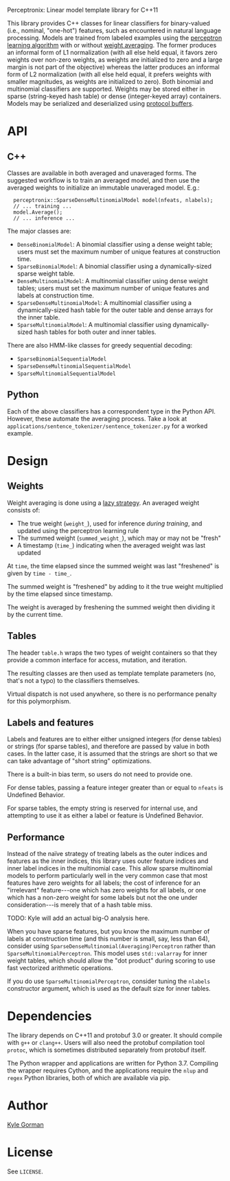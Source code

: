 Perceptronix: Linear model template library for C++11

This library provides C++ classes for linear classifiers for
binary-valued (i.e., nominal, "one-hot") features, such as encountered
in natural language processing. Models are trained from labeled examples
using the [perceptron learning
algorithm](https://en.wikipedia.org/wiki/Perceptron#Learning_algorithm)
with or without [weight
averaging](http://cseweb.ucsd.edu/~yfreund/papers/LargeMarginsUsingPerceptron.pdf).
The former produces an informal form of L1 normalization (with all else
held equal, it favors zero weights over non-zero weights, as weights are
initialized to zero and a large margin is not part of the objective)
whereas the latter produces an informal form of L2 normalization (with
all else held equal, it prefers weights with smaller magnitudes, as
weights are initialized to zero). Both binomial and multinomial
classifiers are supported. Weights may be stored either in sparse
(string-keyed hash table) or dense (integer-keyed array) containers.
Models may be serialized and deserialized using [protocol
buffers](https://github.com/google/protobuf).

API
===

C++
---

Classes are available in both averaged and unaveraged forms. The
suggested workflow is to train an averaged model, and then use the
averaged weights to initialize an immutable unaveraged model. E.g.:

      perceptronix::SparseDenseMultinomialModel model(nfeats, nlabels);
      // ... training ...
      model.Average();
      // ... inference ...

The major classes are:

-   `DenseBinomialModel`: A binomial classifier using a dense weight
    table; users must set the maximum number of unique features at
    construction time.
-   `SparseBinomialModel`: A binomial classifier using a
    dynamically-sized sparse weight table.
-   `DenseMultinomialModel`: A multinomial classifier using dense weight
    tables; users must set the maximum number of unique features and
    labels at construction time.
-   `SparseDenseMultinomialModel`: A multinomial classifier using a
    dynamically-sized hash table for the outer table and dense arrays
    for the inner table.
-   `SparseMultinomialModel`: A multinomial classifier using
    dynamically-sized hash tables for both outer and inner tables.

There are also HMM-like classes for greedy sequential decoding:

-   `SparseBinomialSequentialModel`
-   `SparseDenseMultinomialSequentialModel`
-   `SparseMultinomialSequentialModel`

Python
------

Each of the above classifiers has a correspondent type in the Python
API. However, these automate the averaging process. Take a look at
`applications/sentence_tokenizer/sentence_tokenizer.py` for a worked
example.

Design
======

Weights
-------

Weight averaging is done using a [lazy
strategy](https://explosion.ai/blog/part-of-speech-pos-tagger-in-python#averaging-the-weights).
An averaged weight consists of:

-   The true weight (`weight_`), used for inference *during training*,
    and updated using the perceptron learning rule
-   The summed weight (`summed_weight_`), which may or may not be
    "fresh"
-   A timestamp (`time_`) indicating when the averaged weight was last
    updated

At `time`, the time elapsed since the summed weight was last "freshened"
is given by `time - time_`.

The summed weight is "freshened" by adding to it the true weight
multiplied by the time elapsed since timestamp.

The weight is averaged by freshening the summed weight then dividing it
by the current time.

Tables
------

The header `table.h` wraps the two types of weight containers so that
they provide a common interface for access, mutation, and iteration.

The resulting classes are then used as template template parameters (no,
that's not a typo) to the classifiers themselves.

Virtual dispatch is not used anywhere, so there is no performance
penalty for this polymorphism.

Labels and features
-------------------

Labels and features are to either either unsigned integers (for dense
tables) or strings (for sparse tables), and therefore are passed by
value in both cases. In the latter case, it is assumed that the strings
are short so that we can take advantage of "short string" optimizations.

There is a built-in bias term, so users do not need to provide one.

For dense tables, passing a feature integer greater than or equal to
`nfeats` is Undefined Behavior.

For sparse tables, the empty string is reserved for internal use, and
attempting to use it as either a label or feature is Undefined Behavior.

Performance
-----------

Instead of the naïve strategy of treating labels as the outer indices
and features as the inner indices, this library uses outer feature
indices and inner label indices in the multinomial case. This allow
sparse multinomial models to perform particularly well in the very
common case that most features have zero weights for all labels; the
cost of inference for an "irrelevant" feature---one which has zero
weights for all labels, or one which has a non-zero weight for some
labels but not the one under consideration---is merely that of a hash
table miss.

TODO: Kyle will add an actual big-O analysis here.

When you have sparse features, but you know the maximum number of labels
at construction time (and this number is small, say, less than 64),
consider using `SparseDenseMultinomial(Averaging)Perceptron` rather than
`SparseMultinomialPerceptron`. This model uses `std::valarray` for inner
weight tables, which should allow the "dot product" during scoring to
use fast vectorized arithmetic operations.

If you do use `SparseMultinomialPerceptron`, consider tuning the
`nlabels` constructor argument, which is used as the default size for
inner tables.

Dependencies
============

The library depends on C++11 and protobuf 3.0 or greater. It should
compile with `g++` or `clang++`. Users will also need the protobuf
compilation tool `protoc`, which is sometimes distributed separately
from protobuf itself.

The Python wrapper and applications are written for Python 3.7.
Compiling the wrapper requires Cython, and the applications require the
`nlup` and `regex` Python libraries, both of which are available via
pip.

Author
======

[Kyle Gorman](kylebgorman@gmail.com)

License
=======

See `LICENSE`.
